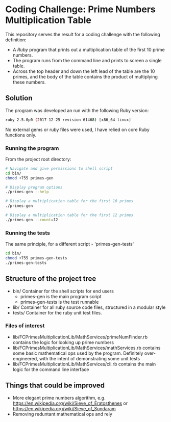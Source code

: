 # Coding Challenge: Prime Numbers Multiplication Table

This repository serves the result for a coding challenge with the following definition: 

* A *Ruby* program that prints out a multiplication table of the first 10 prime numbers. 
* The program runs from the command line and prints to screen a single table. 
* Across the top header and down the left lead of the table are the 10 primes, and the body of the table contains the product of multiplying these numbers.


## Solution

The program was developed an run with the following Ruby version:

```bash
ruby 2.5.0p0 (2017-12-25 revision 61468) [x86_64-linux]

```
No external gems or ruby files were used, I have relied on core Ruby functions only.

### Running the program

From the project root directory:

```bash
# Navigate and give permissions to shell script
cd bin/
chmod +755 primes-gen

# Display program options
./primes-gen --help

# Display a multiplication table for the first 10 primes
./primes-gen

# Display a multiplication table for the first 12 primes
./primes-gen --count=12

```

### Running the tests

The same principle, for a different script - 'primes-gen-tests'

```bash
cd bin/
chmod +755 primes-gen-tests
./primes-gen-tests

```

## Structure of the project tree

- bin/ Container for the shell scripts for end users
    - primes-gen is the main program script
    - primes-gen-tests is the test runnable
- lib/ Container for all ruby source code files, structured in a modular style
- tests/ Container for the ruby unit test files.

### Files of interest

- lib/FCPrimesMultiplicationLib/MathServices/primeNumFinder.rb contains the logic for looking up prime numbers
- lib/FCPrimesMultiplicationLib/MathServices/mathServices.rb contains some basic mathematical ops used by the program. Definitely over-engineered, with the intent of demonstrating some unit tests 
- lib/FCPrimesMultiplicationLib/MathServices/cli.rb contains the main logic for the command line interface

## Things that could be improved

- More elegant prime numbers algorithm, e.g. https://en.wikipedia.org/wiki/Sieve_of_Eratosthenes or https://en.wikipedia.org/wiki/Sieve_of_Sundaram
- Removing reduntant mathematical ops and rely